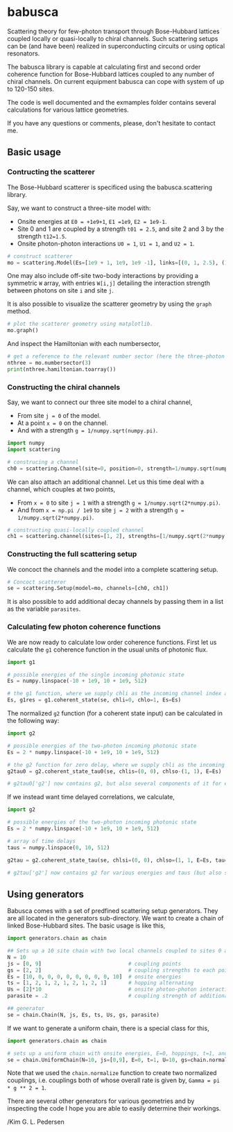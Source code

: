 # babusca

Scattering theory for few-photon transport through Bose-Hubbard lattices coupled locally or quasi-locally to chiral channels. Such scattering setups can be (and have been) realized in superconducting circuits or using optical resonators.

The babusca library is capable at calculating first and second order coherence function for Bose-Hubbard lattices coupled to any number of chiral channels. On current equipment babusca can cope with system of up to 120-150 sites.

The code is well documented and the exmamples folder contains several calculations for various lattice geometries.

If you have any questions or comments, please, don't hesitate to contact me.

## Basic usage

### Contructing the scatterer

The Bose-Hubbard scatterer is specificed using the babusca.scattering library.

Say, we want to construct a three-site model with:
- Onsite energies at `E0 = +1e9+1`, `E1 =1e9`, `E2 = 1e9-1`.
- Site 0 and 1 are coupled by a strength `t01 = 2.5`, and site 2 and 3 by the strength `t12=1.5`.
- Onsite photon-photon interactions `U0 = 1`, `U1 = 1`, and `U2 = 1`.

```python
# construct scatterer
mo = scattering.Model(Es=[1e9 + 1, 1e9, 1e9 -1], links=[(0, 1, 2.5), (1, 2, 1.5)], Us = [1, 1, 1])
```

One may also include off-site two-body interactions by providing a symmetric `W` array, with entries `W[i,j]` detailing the interaction strength between photons on site `i` and site `j`.

It is also possible to visualize the scatterer geometry by using the `graph` method.

```python
# plot the scatterer geometry using matplotlib.
mo.graph()
```

And inspect the Hamiltonian with each numbersector,

```python
# get a reference to the relevant number sector (here the three-photon subspace).
nthree = mo.numbersector(3)
print(nthree.hamiltonian.toarray())
 ```

### Constructing the chiral channels

Say, we want to connect our three site model to a chiral channel,
- From site `j = 0` of the model.
- At a point `x = 0` on the channel.
- And with a strength `g = 1/numpy.sqrt(numpy.pi)`.

```python
import numpy
import scattering

# construcing a channel
ch0 = scattering.Channel(site=0, position=0, strength=1/numpy.sqrt(numpy.pi))
```

We can also attach an additional channel. Let us this time deal with a channel, which couples at two points,
- From `x = 0` to site `j = 1` with a strength `g = 1/numpy.sqrt(2*numpy.pi)`.
- And from `x = np.pi / 1e9` to site `j = 2` with a strength `g = 1/numpy.sqrt(2*numpy.pi)`.

```python
# constructing quasi-locally coupled channel
ch1 = scattering.channel(sites=[1, 2], strengths=[1/numpy.sqrt(2*numpy.pi)]*2, positions=[0, np.pi / 1e9])
```

### Constructing the full scattering setup

We concoct the channels and the model into a complete scattering setup.
```python
# Concoct scatterer
se = scattering.Setup(model=mo, channels=[ch0, ch1])
```

It is also possible to add additional decay channels by passing them in a list as the variable `parasites`.

### Calculating few photon coherence functions

We are now ready to calculate low order coherence functions. First let us calculate the `g1` coherence function in the usual units of photonic flux.

```python
import g1

# possible energies of the single incoming photonic state
Es = numpy.linspace(-10 + 1e9, 10 + 1e9, 512)

# the g1 function, where we supply chli as the incoming channel index and chlo as the outgoing channel index
Es, g1res = g1.coherent_state(se, chli=0, chlo=1, Es=Es)
```

The normalized `g2` function (for a coherent state input) can be calculated in the following way:

```python
import g2

# possible energies of the two-photon incoming photonic state
Es = 2 * numpy.linspace(-10 + 1e9, 10 + 1e9, 512)

# the g2 function for zero delay, where we supply chli as the incoming channel indices and chlo as the outgoing channel indices
g2tau0 = g2.coherent_state_tau0(se, chlis=(0, 0), chlso-(1, 1), E=Es)

# g2tau0['g2'] now contains g2, but also several components of it for easy access
```

If we instead want time delayed correlations, we calculate,

```python
import g2

# possible energies of the two-photon incoming photonic state
Es = 2 * numpy.linspace(-10 + 1e9, 10 + 1e9, 512)

# array of time delays
taus = numpy.linspace(0, 10, 512)

g2tau = g2.coherent_state_tau(se, chlsi=(0, 0), chlso=(1, 1, E=Es, tau=taus)

# g2tau['g2'] now contains g2 for various energies and taus (but also several components of it for easy access).
```

## Using generators

Babusca comes with a set of predfined scattering setup generators. They are all located in the generators sub-directory. We want to create a chain of linked Bose-Hubbard sites. The basic usage is like this,

```python
import generators.chain as chain

## Sets up a 10 site chain with two local channels coupled to sites 0 and 9.
N = 10
js = [0, 9]                            # coupling points 
gs = [2, 2]                            # coupling strengths to each point
Es = [10, 0, 0, 0, 0, 0, 0, 0, 0, 10]  # onsite energies
ts = [1, 2, 1, 2, 1, 2, 1, 2, 1]       # hopping alternating 
Us = [2]*10                            # onsite photon-photon interaction
parasite = .2                          # coupling strength of additional decay channels attached to each site

## generator
se = chain.Chain(N, js, Es, ts, Us, gs, parasite)
```

If we want to generate a uniform chain, there is a special class for this,

```python
import generators.chain as chain

# sets up a uniform chain with onsite energies, E=0, hoppings, t=1, and U=10.
se = chain.UniformChain(N=10, js=[0,9], E=0, t=1, U=10, gs=chain.normalize([1,1]), parasite=0.2)
```

Note that we used the `chain.normalize` function to create two normalized couplings, i.e. couplings both of whose overall rate is given by, `Gamma = pi * g ** 2 = 1`.

There are several other generators for various geometries and by inspecting the code I hope you are able to easily determine their workings.

/Kim G. L. Pedersen
